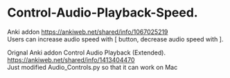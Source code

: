 # Control-Audio-Playback-Speed.  
Anki addon https://ankiweb.net/shared/info/1067025219  
Users can increase audio speed with [ button, decrease audio speed with ].
 
Orignal Anki addon Control Audio Playback (Extended).  
https://ankiweb.net/shared/info/1413404470   
Just modified Audio_Controls.py so that it can work on Mac

